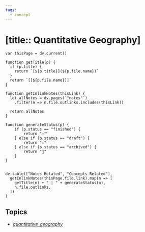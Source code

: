 ```yaml
---
tags:
  - concept
---
```


# [title:: Quantitative Geography]

```dataviewjs
var thisPage = dv.current()

function getTitle(p) {
  if (p.title) {
    return `[${p.title}](${p.file.name})`
  }
  return `[[${p.file.name}]]`
}

function getInlinkNotes(thisLink) {
  let allNotes = dv.pages(`"notes"`)
    .filter(n => n.file.outlinks.includes(thisLink))

  return allNotes
}

function generateStatus(p) {
	if (p.status == "finished") {
		return "✅"
	} else if (p.status == "draft") {
    	return "✏️"
	} else if (p.status == "archived") {
        return "📂"
	}
}


dv.table(["Notes Related", "Concepts Related"],
  getInlinkNotes(thisPage.file.link).map(n => [
    getTitle(n) + " | " + generateStatus(n),
    n.file.outlinks,
  ])
)
```

## Topics

- [_quantitative_geography_](_quantitative_geography_.md)
